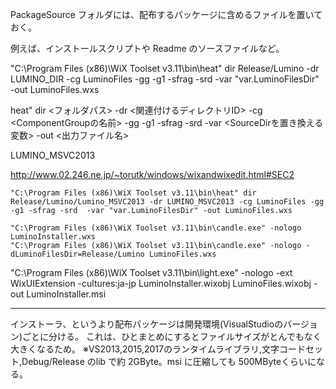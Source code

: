﻿
PackageSource フォルダには、配布するパッケージに含めるファイルを置いておく。

例えば、インストールスクリプトや Readme のソースファイルなど。



"C:\Program Files (x86)\WiX Toolset v3.11\bin\heat" dir Release/Lumino -dr LUMINO_DIR -cg LuminoFiles -gg -g1 -sfrag -srd  -var "var.LuminoFilesDir" -out LuminoFiles.wxs

heat" dir <フォルダパス> -dr <関連付けるディレクトリID> -cg <ComponentGroupの名前> -gg -g1 -sfrag -srd  -var <SourceDirを置き換える変数> -out <出力ファイル名>

LUMINO_MSVC2013

http://www.02.246.ne.jp/~torutk/windows/wixandwixedit.html#SEC2


```
"C:\Program Files (x86)\WiX Toolset v3.11\bin\heat" dir Release/Lumino/Lumino_MSVC2013 -dr LUMINO_MSVC2013 -cg LuminoFiles -gg -g1 -sfrag -srd  -var "var.LuminoFilesDir" -out LuminoFiles.wxs

```

```
"C:\Program Files (x86)\WiX Toolset v3.11\bin\candle.exe" -nologo LuminoInstaller.wxs
"C:\Program Files (x86)\WiX Toolset v3.11\bin\candle.exe" -nologo -dLuminoFilesDir=Release/Lumino LuminoFiles.wxs
```
"C:\Program Files (x86)\WiX Toolset v3.11\bin\light.exe" -nologo -ext WixUIExtension -cultures:ja-jp LuminoInstaller.wixobj LuminoFiles.wixobj -out LuminoInstaller.msi


--------------------
インストーラ、というより配布パッケージは開発環境(VisualStudioのバージョン)ごとに分ける。
これは、ひとまとめにするとファイルサイズがとんでもなく大きくなるため。
※VS2013,2015,2017のランタイムライブラリ,文字コードセット,Debug/Release のlib で約 2GByte。msi に圧縮しても 500MByteくらいになる。




